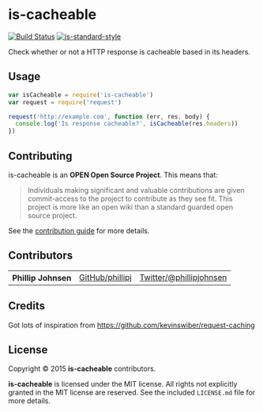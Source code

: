 # is-cacheable

[![Build Status](https://api.travis-ci.org/phillipj/is-cacheable.png?branch=master)](http://travis-ci.org/phillipj/is-cacheable)
[![js-standard-style](https://img.shields.io/badge/code%20style-standard-brightgreen.svg?style=flat)](https://github.com/feross/standard)

Check whether or not a HTTP response is cacheable based in its headers.

## Usage

```js
var isCacheable = require('is-cacheable')
var request = require('request')

request('http://example.com', function (err, res, body) {
  console.log('Is response cacheable?', isCacheable(res.headers))
})
```

## Contributing

is-cacheable is an **OPEN Open Source Project**. This means that:

> Individuals making significant and valuable contributions are given commit-access to the project to contribute as they see fit. This project is more like an open wiki than a standard guarded open source project.

See the [contribution guide](CONTRIBUTING.md) for more details.

## Contributors

<table><tbody>
<tr><th align="left">Phillip Johnsen</th><td><a href="https://github.com/phillipj">GitHub/phillipj</a></td><td><a href="http://twitter.com/phillipjohnsen">Twitter/@phillipjohnsen</a></td></tr>
</tbody></table>

## Credits

Got lots of inspiration from https://github.com/kevinswiber/request-caching

## License

Copyright &copy; 2015 **is-cacheable** contributors.

**is-cacheable** is licensed under the MIT license. All rights not explicitly granted in the MIT license are reserved. See the included `LICENSE.md` file for more details.


